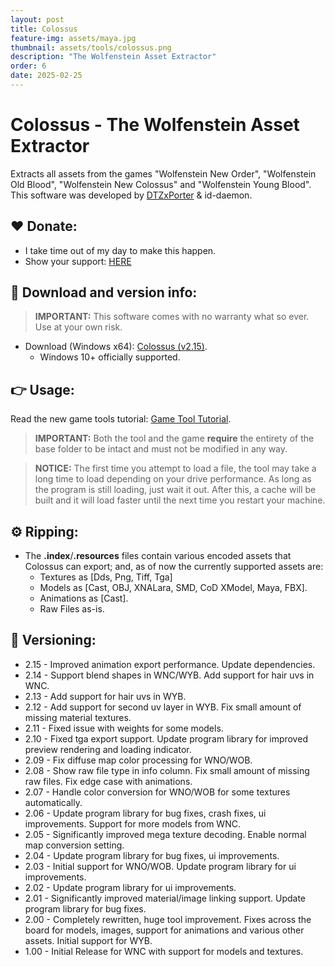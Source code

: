 ```yaml
---
layout: post
title: Colossus
feature-img: assets/maya.jpg
thumbnail: assets/tools/colossus.png
description: "The Wolfenstein Asset Extractor"
order: 6
date: 2025-02-25
---
```


# Colossus - The Wolfenstein Asset Extractor
Extracts all assets from the games "Wolfenstein New Order", "Wolfenstein Old Blood", "Wolfenstein New Colossus" and "Wolfenstein Young Blood". This software was developed by [DTZxPorter](https://twitter.com/dtzxporter) & id-daemon.

## ❤️ Donate:
- I take time out of my day to make this happen.
- Show your support: [HERE](https://dtzxporter.com/donate)

## 💾 Download and version info:

> **IMPORTANT:** This software comes with no warranty what so ever. Use at your own risk.

- Download (Windows x64): [Colossus (v2.15)](https://mega.nz/file/ZJhRTBRI#5eYlPlSqf0FUJXRTnodfuGoIif670FY5KPJsJiX82pc).
  - Windows 10+ officially supported.

## 👉 Usage:
Read the new game tools tutorial: [Game Tool Tutorial](https://dtzxporter.com/game-tools-tutorial).

> **IMPORTANT:** Both the tool and the game **require** the entirety of the base folder to be intact and must not be modified in any way.

> **NOTICE:** The first time you attempt to load a file, the tool may take a long time to load depending on your drive performance. As long as the program is still loading, just wait it out. After this, a cache will be built and it will load faster until the next time you restart your machine.

## ⚙️ Ripping:
- The **.index**/**.resources** files contain various encoded assets that Colossus can export; and, as of now the currently supported assets are:
  - Textures as [Dds, Png, Tiff, Tga]
  - Models as [Cast, OBJ, XNALara, SMD, CoD XModel, Maya, FBX].
  - Animations as [Cast].
  - Raw Files as-is.

## 📌 Versioning:
- 2.15 - Improved animation export performance. Update dependencies.
- 2.14 - Support blend shapes in WNC/WYB. Add support for hair uvs in WNC.
- 2.13 - Add support for hair uvs in WYB.
- 2.12 - Add support for second uv layer in WYB. Fix small amount of missing material textures.
- 2.11 - Fixed issue with weights for some models.
- 2.10 - Fixed tga export support. Update program library for improved preview rendering and loading indicator.
- 2.09 - Fix diffuse map color processing for WNO/WOB.
- 2.08 - Show raw file type in info column. Fix small amount of missing raw files. Fix edge case with animations.
- 2.07 - Handle color conversion for WNO/WOB for some textures automatically.
- 2.06 - Update program library for bug fixes, crash fixes, ui improvements. Support for more models from WNC.
- 2.05 - Significantly improved mega texture decoding. Enable normal map conversion setting.
- 2.04 - Update program library for bug fixes, ui improvements.
- 2.03 - Initial support for WNO/WOB. Update program library for ui improvements.
- 2.02 - Update program library for ui improvements.
- 2.01 - Significantly improved material/image linking support. Update program library for bug fixes.
- 2.00 - Completely rewritten, huge tool improvement. Fixes across the board for models, images, support for animations and various other assets. Initial support for WYB.
- 1.00 - Initial Release for WNC with support for models and textures.